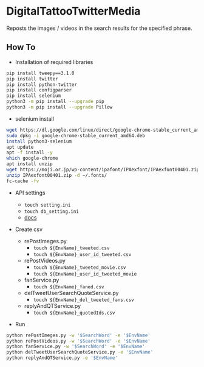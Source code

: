 ﻿# DigitalTattooTwitterMedia
Reposts the images / videos in the search results for the specified phrase.

## How To
- Installation of required libraries

```bash
pip install tweepy==3.1.0
pip install twitter
pip install python-twitter
pip install configparser
pip install selenium
python3 -m pip install --upgrade pip
python3 -m pip install --upgrade Pillow
```

- selenium install

```bash
wget https://dl.google.com/linux/direct/google-chrome-stable_current_amd64.deb
sudo dpkg -i google-chrome-stable_current_amd64.deb
install python3-selenium
apt update
apt -f install -y
which google-chrome
apt install unzip
wget https://moji.or.jp/wp-content/ipafont/IPAexfont/IPAexfont00401.zip
unzip IPAexfont00401.zip -d ~/.fonts/
fc-cache -fv
```

- API settings
  - `touch setting.ini`
  - `touch db_setting.ini`
  - [docs](https://docs.python.org/ja/3/library/configparser.html)

- Create csv
  - rePostImeges.py
    - `touch ${EnvName}_tweeted.csv`
    - `touch ${EnvName}_user_id_tweeted.csv`
  - rePostVideos.py
    - `touch ${EnvName}_tweeted_movie.csv`
    - `touch ${EnvName}_user_id_tweeted_movie`
  - fanService.py
    - `touch ${EnvName}_faned.csv`
  - delTweetUserSearchQuoteService.py
    - `touch ${EnvName}_del_tweeted_fans.csv`
  - replyAndQTService.py
    - `touch ${EnvName}_quotedIds.csv`



- Run

```bash
python rePostImeges.py -w '$SearchWord' -e '$EnvName'
python rePostVideos.py -w '$SearchWord' -e '$EnvName'
python fanService.py -w '$SearchWord' -e '$EnvName'
python delTweetUserSearchQuoteService.py -e '$EnvName'
python replyAndQTService.py -e '$EnvName'
```

